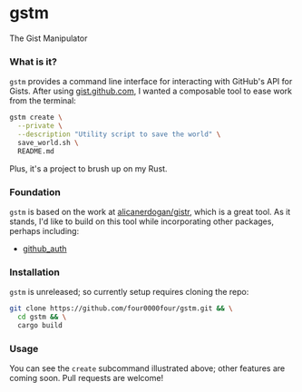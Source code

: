 # gstm

The Gist Manipulator

### What is it?

`gstm` provides a command line interface for interacting with GitHub's
API for Gists. After using [gist.github.com](https://gist.github.com),
I wanted a composable tool to ease work from the terminal: 

```bash
gstm create \
  --private \
  --description "Utility script to save the world" \
  save_world.sh \
  README.md
```

Plus, it's a project to brush up on my Rust.

### Foundation

`gstm` is based on the work at [alicanerdogan/gistr](https://github.com/alicanerdogan/gistr),
which is a great tool. As it stands, I'd like to build on this tool
while incorporating other packages, perhaps including:
 - [github_auth](https://crates.io/crates/github_auth)

### Installation

`gstm` is unreleased; so currently setup requires cloning the repo:

```bash
git clone https://github.com/four0000four/gstm.git && \
  cd gstm && \
  cargo build
```

### Usage

You can see the `create` subcommand illustrated above; other features are
coming soon. Pull requests are welcome!
